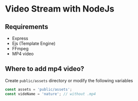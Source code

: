 # Video Stream with NodeJs

## Requirements
* Express
* Ejs (Template Engine)
* FFmpeg
* MP4 video

## Where to add mp4 video?
Create ```public/assets``` directory or modify the following variables 
```js
const assets = 'public/assets';
const videName = 'nature'; // without .mp4
``` 
